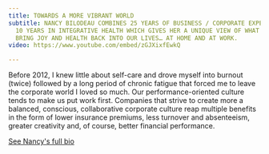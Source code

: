 ```yaml
---
title: TOWARDS A MORE VIBRANT WORLD
subtitle: NANCY BILODEAU COMBINES 25 YEARS OF BUSINESS / CORPORATE EXPERIENCE AND
  10 YEARS IN INTEGRATIVE HEALTH WHICH GIVES HER A UNIQUE VIEW OF WHAT IS NEEDED TO
  BRING JOY AND HEALTH BACK INTO OUR LIVES… AT HOME AND AT WORK.
video: https://www.youtube.com/embed/zGJXixfEwkQ

---
```

Before 2012, I knew little about self-care and drove myself into burnout (twice) followed by a long period of chronic fatigue that forced me to leave the corporate world I loved so much. Our performance-oriented culture tends to make us put work first. Companies that strive to create more a balanced, conscious, collaborative corporate culture reap multiple benefits in the form of lower insurance premiums, less turnover and absenteeism, greater creativity and, of course, better financial performance.

<a class="button" href="/en/about-me">See Nancy's full bio </a>